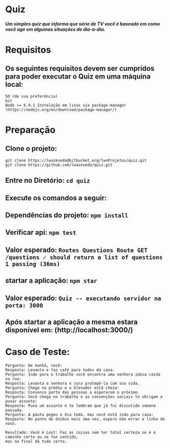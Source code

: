 # Quiz
##### Um simples quiz que informa que série de TV você é baseado em como você age em algumas situações do dia-a-dia.

# Requisitos
## Os seguintes requisitos devem ser cumpridos para poder executar o Quiz em uma máquina local:
```
SO (de sua preferência)
Git
Node >= 6.9.1 Instalação em linux via package-manager (https://nodejs.org/en/download/package-manager/)
```

# Preparação

## Clone o projeto:
```
git clone https://lwazevedo@bitbucket.org/lwnProjetos/quiz.git
git clone https://github.com/lwazevedo/quiz.git
```

## Entre no Diretório: `cd quiz`

## Execute os comandos a seguir:

## Dependências do projeto: `npm install`

## Verificar api: `npm test`

## Valor esperado: `Routes Questions Route GET /questions ✓ should return a list of questions 1 passing (36ms)` 

## startar a aplicação: `npm star`

## Valor esperado: `Quiz -- executando servidor na porta: 3000`

## Após startar a aplicação a mesma estara disponível em: (http://localhost:3000/)




# Caso de Teste:
```
Pergunta: De manhã, você:
Resposta: Levanta e faz café para todos da casa.
Pergunta: Indo para o trabalho você encontra uma senhora idosa caída na rua:
Resposta: Levanta a senhora e jura protegê-la com sua vida.
Pergunta: Chega no prédio e o elevador está cheio:
Resposta: Convence parte das pessoas a esperarem o próximo.
Pergunta: Você chega no trabalho e as convenções sociais te obrigam a puxar assunto:
Resposta: Puxa um assunto e te lembram que já foi discutido semana passada.
Pergunta: A pauta pegou o dia todo, mas você está indo para casa:
Resposta: No ponto de ônibus mais uma vez, espero não errar a linha de novo.

Resultado: Você é Lost: Faz as coisas sem ter total certeza se é o caminho certo ou se faz sentido, 
mas no final dá tudo certo.
```
 


 
